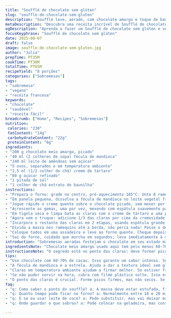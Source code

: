 ```yaml
---
title: "Soufflé de chocolate sem glúten"
slug: "souffle-de-chocolate-sem-gluten"
description: "Soufflé leve, aerado, com chocolate amargo e toque de baunilha, sem glúten e vegano-friendly com substituição, ideal para quem busca sobremesa sofisticada. Uso fécula de mandioca no lugar da fécula de milho, leite de amêndoas no lugar do leite de vaca, e troco a gema por purê de abacate para textura cremosa. Mergulhar no preparo dos ovos batidos no ponto certo e criar volume máximo faz toda a diferença para o crescimento. De fácil acabamento, mas exige atenção ao forno e remoção rápida para não murchar. "
metaDescription: "Descubra uma receita incrível de Soufflé de chocolate sem glúten e vegano. Perfeito para impressionar em qualquer sobremesa."
ogDescription: "Aprenda a fazer um Soufflé de chocolate sem glúten e vegano com uma pitada de baunilha. Para saborear algo sofisticado e leve."
focusKeyphrase: "Soufflé de chocolate sem glúten"
date: 2025-08-07
draft: false
image: souffle-de-chocolate-sem-gluten.jpg
author: "Julia"
prepTime: PT35M
cookTime: PT30M
totalTime: PT65M
recipeYield: "8 porções"
categories: ["Sobremesas"]
tags:
- "sobremesa"
- "vegano"
- "receita francesa"
keywords:
- "chocolate"
- "saudável"
- "receita fácil"
breadcrumb: ["Home", "Recipes", "Sobremesas"]
nutrition: 
 calories: "230"
 fatContent: "14g"
 carbohydrateContent: "22g"
 proteinContent: "6g"
ingredients:
- "200 g chocolate meio amargo, picado"
- "40 ml (2 colheres de sopa) fécula de mandioca"
- "240 ml leite de amêndoas sem açúcar"
- "5 ovos, separados e em temperatura ambiente"
- "2,5 ml (1/2 colher de chá) creme de tártaro"
- "80 g açúcar refinado"
- "1 pitada de sal"
- "1 colher de chá extrato de baunilha"
instructions:
- "Prepara o forno: grade no centro, pré-aquecimento 185°C. Unte 8 ramequins grandes com manteiga vegetal ou óleo de coco e salpique açúcar cristal. Leve pra geladeira, assim a mistura não escorre e o açúcar cria base porosa."
- "Em panela pequena, dissolva a fécula de mandioca no leite vegetal frio. Põe no fogo médio e mexa rapido até ferver — fica um mingau leve e espesso. Tire do fogo."
- "Jogue rápido o creme quente sobre o chocolate picado, sem mexer por 2 minutos pra o calor derreter o chocolate por osmose. Depois mexa delicado até ficar uniforme. Misture a baunilha e, se quiser dar um twist, um pouquinho de café instantâneo dissolve e acentua o sabor."
- "Acrescente as gemas, uma por vez, mexendo com espátula suavemente para não talhar. Evite bater vigoroso pra mante a cremosidade do chocolate."
- "Em tigela seca e limpa bata as claras com o creme de tártaro e uma pitada de sal até espumar, comece em velocidade média e vá aumentando. Quando formar picos moles, acrescente o açúcar aos poucos, como se chover açúcar devagarinho para estabilizar a meringue. Bata até firmar picos firmes e brilhantes."
- "Agora vem o truque: adicione 1/3 das claras por cima da cremosidade do chocolate e mexa delicado com o fouet em movimentos de baixo para cima, só pra abrir a textura, soltando o chocolate."
- "Incorpore o restante das claras em 2 etapas, usando espátula grande, movimentos lentos e circulares. O segredo está em preservar o ar das claras, pra soufflé crescer alto – tem que parecer nuvem, leve e mantendo volume."
- "Divida a massa nos ramequins até a borda, não perca nada! Passe o dedo molhado só na borda pra garantir que não grudou - isso faz o soufflé subir retinho e não vaze. Limpe as beiradas com cuidado para evitar queimado no forno."
- "Coloque todos em uma assadeira e leve ao forno quente. Cheque depois de 18 minutos e observe o crescimento. O ponto é quando estiver 2,5 a 3 cm acima da borda e superfície levemente firme mas ainda brilhosa."
- "Sai do forno, cuidado que murcha em segundos; leva imediatamente à mesa. Se não tiver como servir na hora, cubra a boca do ramequim com filme plástico bem solto pra não murchar por logo tempo."
introduction: "Sobremesas aeradas festejam o chocolate em seu estado mais nobre e delicado. Preparar soufflé é aventura de paciência e cuidado, principalmente quando trocamos ingredientes para caber na dieta sem glúten ou veganismos. A fécula de mandioca substitui a fécula de milho mantendo leveza e liga, enquanto o leite de amêndoas acrescenta sabor e textura, e a troca do creme fresco tradicional pelo purê de abacate dá cremosidade além do usual. Já perdi alguns soufflés que caíram na hora errada ou cozidos demais. Reconhecer o ponto pelo visual da massa estufada é mais importante do que relógio. Aqui não tem erro com esses passos adaptados para o cenário brazuca e mais saudável."
ingredientsNote: "Chocolate meio amargo usado aqui tem pelo menos 60-70% de cacau. Se usar chocolate ao leite, o resultado será menos intenso e mais doce. A fécula de mandioca neutraliza sabores e ajuda a dar textura firme para a base, diferente da fécula de milho que pode deixar mais pegajosa. Leite vegetal sem açúcar não interfere no sabor, mas se usar outro tipo, ajuste quantidade para não deixar liquido demais. A baunilha é essencial para aroma, não pule– pode usar fava em riscos finos ou extrato industrial. Para veganos, substituir as gemas por purê de abacate é opção interessante e funciona como emulsificante, mas nunca tente criar espuma com abacate - as claras são indispensáveis para volume. Açúcar precisa ser refinado pra ajudar firmeza da meringue - cristal fino pode deixar arenoso."
instructionsNote: "O segredo está no ponto das claras: deve formar picos firmes, mas com flexibilidade - se bater demais pode ressecar e quebrar o soufflé. A introdução gradual da meringue na crema de chocolate é essencial: um terço para soltar textura, depois o restante em movimentos lentos para preservar as bolhas de ar. Passar o dedo molhado pelo bordo evita que a massa grude e asse irregularmente – sem fazer isso, a pressão faz a massa crescer torta ou quebrar. Cozinhe até o ponto em que a superfície esteja firme, homogênea, mas com brilho e aparelho interno ainda úmido por baixo - mexa ou force antes desse ponto leva a murchar rápido. Sou fã de servir imediatamente e virar a mesa para os convidados impressionar com a altura e textura macia, quase aérea."
tips:
- "Use chocolate com 60-70% de cacau. Isso garante um sabor intenso. Se usar chocolate ao leite, vai ficar mais doce. Cuidado com a escolha."
- "A fécula de mandioca é a estrela. Ajuda a dar a textura ideal sem glúten. Substitui a fécula de milho muito bem. Siga essa dica."
- "Claras em temperatura ambiente ajudam a firmar melhor. Se estiver fria, não bate direito. Isso afeta o crescimento do soufflé."
- "Se não puder servir na hora, cubra com filme plástico solto. Isso evita que murche. Mas cuidado, não deixe preso demais."
- "O ponto das claras é crucial. Forme picos firmes, mas não secos. Se bater demais, periga perder o volume do soufflé."
faq:
- "q: Como saber o ponto do soufflé? a: A massa deve estar estufada, firme na superfície, mas ainda brilhante. Não deixe passar muito tempo."
- "q: Quanto tempo pode ficar no forno? a: Normalmente entre 18 e 20 minutos. Mas cada forno é diferente. Fique de olho no crescimento."
- "q: E se eu usar leite de coco? a: Pode substituir, mas vai deixar mais denso. O sabor muda. Adapte a receita para isso."
- "q: Onde guardar o que sobrou? a: Pode colocar na geladeira, mas consuma logo. Melhor quente e fresquinho. Não esqueça disso."

---
```

